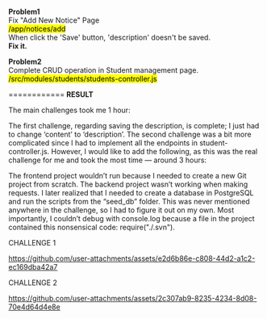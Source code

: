 
**Problem1** \
Fix "Add New Notice" Page \
<mark>/app/notices/add</mark> \
When click the 'Save' button, 'description' doesn't be saved. \
<b>Fix it.</b>

**Problem2** \
Complete CRUD operation in Student management page. \
<mark>/src/modules/students/students-controller.js</mark>

============
**RESULT**

The main challenges took me 1 hour:

The first challenge, regarding saving the description, is complete; I just had to change ‘content’ to ‘description’.
The second challenge was a bit more complicated since I had to implement all the endpoints in student-controller.js.
However, I would like to add the following, as this was the real challenge for me and took the most time — around 3 hours:

The frontend project wouldn’t run because I needed to create a new Git project from scratch.
The backend project wasn’t working when making requests. I later realized that I needed to create a database in PostgreSQL and run the scripts from the “seed_db” folder. This was never mentioned anywhere in the challenge, so I had to figure it out on my own.
Most importantly, I couldn’t debug with console.log because a file in the project contained this nonsensical code: require("./.svn").

CHALLENGE 1

https://github.com/user-attachments/assets/e2d6b86e-c808-44d2-a1c2-ec169dba42a7

CHALLENGE 2

https://github.com/user-attachments/assets/2c307ab9-8235-4234-8d08-70e4d64d4e8e

